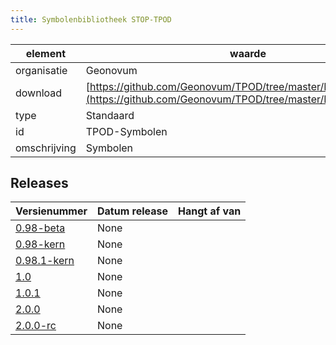 ```yaml
---
title: Symbolenbibliotheek STOP-TPOD
---
```


|element|waarde|
|-----|------|
| organisatie  |Geonovum|
| download  | [https://github.com/Geonovum/TPOD/tree/master/Presentatiemodel](<https://github.com/Geonovum/TPOD/tree/master/Presentatiemodel>)|
| type  |Standaard|
| id  |TPOD-Symbolen|
| omschrijving  |Symbolen|

## Releases

|Versienummer|Datum release|Hangt af van
|-------|-------|-----|
| [0.98-beta](<https://github.com/Geonovum/TPOD/blob/master/Presentatiemodel/Presentatiemodel STOPTPOD v0.98-beta.pdf>)|None||
| [0.98-kern](<https://github.com/Geonovum/TPOD/blob/master/Presentatiemodel/Presentatiemodel STOPTPOD v0.98-kern.pdf>)|None||
| [0.98.1-kern](<https://github.com/Geonovum/TPOD/blob/master/Presentatiemodel/Presentatiemodel STOPTPOD v0.98.1-kern.pdf>)|None||
| [1.0](<https://github.com/Geonovum/TPOD/blob/master/Presentatiemodel/Presentatiemodel TPOD v1.0.pdf>)|None||
| [1.0.1](<https://github.com/Geonovum/TPOD/blob/master/Presentatiemodel/Presentatiemodel TPOD v1.0.1.pdf>)|None||
| [2.0.0](<https://github.com/Geonovum/TPOD/blob/master/Presentatiemodel/Presentatiemodel_TPOD_v2.0.0.pdf>)|None||
| [2.0.0-rc](<https://github.com/Geonovum/TPOD/blob/master/Presentatiemodel/Presentatiemodel_TPOD_v2.0.0-rc.pdf>)|None||

